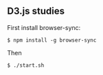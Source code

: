 
## D3.js studies

First install browser-sync:

```
$ npm install -g browser-sync
```

Then

```
$ ./start.sh
```


